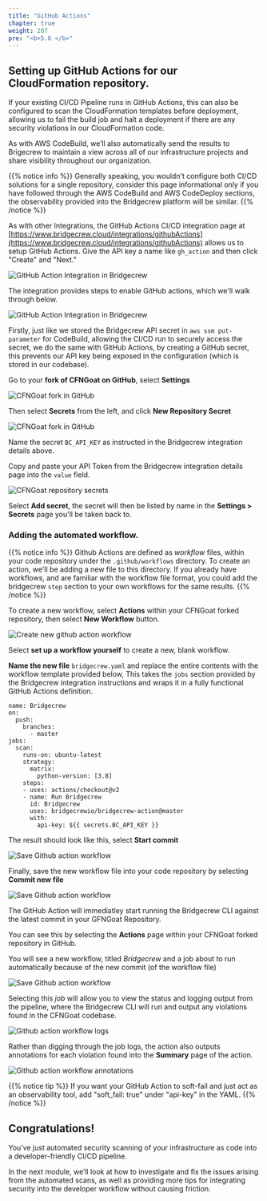 ```yaml
---
title: "GitHub Actions"
chapter: true
weight: 207
pre: "<b>5.6 </b>"
---
```


## Setting up GitHub Actions for our CloudFormation repository.
If your existing CI/CD Pipeline runs in GitHub Actions, this can also be configured to scan the CloudFormation templates before deployment, allowing us to fail the build job and halt a deployment if there are any security violations in our CloudFormation code.

As with AWS CodeBuild, we’ll also automatically send the results to Brigecrew to maintain a view across all of our infrastructure projects and share visibility throughout our organization.

{{% notice info %}}
Generally speaking, you wouldn't configure both CI/CD solutions for a single repository, consider this page informational only if you have followed through the AWS CodeBuild and AWS CodeDeploy sections, the observability provided into the Bridgecrew platform will be similar.
{{% /notice %}}

As with other Integrations, the GitHub Actions CI/CD integration page at [https://www.bridgecrew.cloud/integrations/githubActions](https://www.bridgecrew.cloud/integrations/githubActions) allows us to setup GitHub Actions. Give the API key a name like `gh_action` and then click "Create" and "Next."

![GitHub Action Integration in Bridgecrew](./images/github_action_1.png "GitHub Action Integration in Bridgecrew")

The integration provides steps to enable GitHub actions, which we'll walk through below.

![GitHub Action Integration in Bridgecrew](./images/github_action_1a1.png "GitHub Action Integration in Bridgecrew")

Firstly, just like we stored the Bridgecrew API secret in `aws ssm put-parameter` for CodeBuild, allowing the CI/CD run to securely access the secret, we do the same with GitHub Actions, by creating a GitHub secret, this prevents our API key being exposed in the configuration (which is stored in our codebase).

Go to your **fork of CFNGoat on GitHub**, select **Settings**


![CFNGoat fork in GitHub](./images/github_action_2.png "CFNGoat fork in GitHub")

Then select **Secrets** from the left, and click **New Repository Secret**

![CFNGoat fork in GitHub](./images/github_action_3.png "CFNGoat fork in GitHub")

Name the secret `BC_API_KEY` as instructed in the Bridgecrew integration details above.

Copy and paste your API Token from the Bridgecrew integration details page into the `value` field.

![CFNGoat repository secrets](./images/add_github_secret.png "CFNGoat repository secrets")

Select **Add secret**, the secret will then be listed by name in the **Settings > Secrets** page you'll be taken back to.

### Adding the automated workflow.

{{% notice info %}}
Github Actions are defined as *workflow* files, within your code repository under the `.github/workflows` directory. To create an action, we'll be adding a new file to this directory. If you already have workflows, and are familiar with the workflow file format, you could add the bridgecrew `step` section to your own workflows for the same results.
{{% /notice %}}

To create a new workflow, select **Actions** within your CFNGoat forked repository, then select **New Workflow** button.

![Create new github action workflow](./images/github_action_6.png "Create new github action workflow")

Select **set up a workflow yourself** to create a new, blank workflow.

**Name the new file** `bridgecrew.yaml` and replace the entire contents with the workflow template provided below, 
This takes the `jobs` section provided by the Bridgecrew integration instructions and wraps it in a fully functional GitHub Actions definition.

```
name: Bridgecrew
on:
  push:
    branches:
      - master
jobs:
  scan:
    runs-on: ubuntu-latest
    strategy:
      matrix:
        python-version: [3.8]
    steps:
    - uses: actions/checkout@v2
    - name: Run Bridgecrew 
      id: Bridgecrew
      uses: bridgecrewio/bridgecrew-action@master
      with:
        api-key: ${{ secrets.BC_API_KEY }}
```
The result should look like this, select **Start commit**

![Save Github action workflow](./images/github_action_7.png "Save Github action workflow")

Finally, save the new workflow file into your code repository by selecting **Commit new file**

![Save Github action workflow](./images/github_action_8.png "Save Github action workflow")

The GitHub Action will immediatley start running the Bridgecrew CLI against the latest commit in your GFNGoat Repository.

You can see this by selecting the **Actions** page within your CFNGoat forked repository in GitHub.

You will see a new workflow, titled *Bridgecrew* and a job about to run automatically because of the new commit (of the workflow file)

 ![Save Github action workflow](./images/github_action_10.png "Save Github action workflow")

Selecting this *job* will allow you to view the status and logging output from the pipeline, where the Bridgecrew CLI will run and output any violations found in the CFNGoat codebase.

 ![Github action workflow logs](./images/github_action_11.png "Github action workflow logs")

Rather than digging through the job logs, the action also outputs annotations for each violation found into the **Summary** page of the action.

 ![Github action workflow annotations](./images/github_action_11.png "Github action workflow annotations")


{{% notice tip %}}
If you want your GitHub Action to soft-fail and just act as an observability tool, add "soft_fail: true" under "api-key" in the YAML. 
{{% /notice %}}

## Congratulations!
You’ve just automated security scanning of your infrastructure as code into a developer-friendly CI/CD pipeline.

In the next module, we’ll look at how to investigate and fix the issues arising from the automated scans, as well as providing more tips for integrating security into the developer workflow without causing friction.


